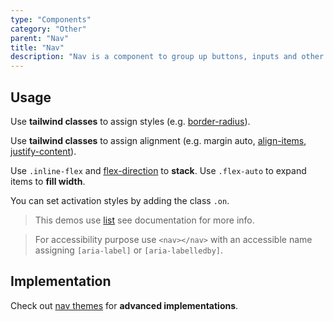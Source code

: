 ```yaml
---
type: "Components"
category: "Other"
parent: "Nav"
title: "Nav"
description: "Nav is a component to group up buttons, inputs and other content."
---
```


## Usage

Use **tailwind classes** to assign styles (e.g. [border-radius](https://tailwindcss.com/docs/border-radius)).

Use **tailwind classes** to assign alignment (e.g. margin auto, [align-items](https://tailwindcss.com/docs/align-items), [justify-content](https://tailwindcss.com/docs/justify-content)).

Use `.inline-flex` and [flex-direction](https://tailwindcss.com/docs/flex-direction) to **stack**. Use `.flex-auto` to expand items to **fill width**.

You can set activation styles by adding the class `.on`.

> This demos use [list](/components/list) see documentation for more info.

> For accessibility purpose use `<nav></nav>` with an accessible name assigning `[aria-label]` or `[aria-labelledby]`.

<demo>
  <demoinline src="demos/components/nav/usage">
  </demoinline>
</demo>

## Implementation

Check out [nav themes](/themes/nav) for **advanced implementations**.

<demo>
  <div class="gatsby_demo_item" data-iframe="demos/themes/navigation/multilevel-v1">
  </div>
  <div class="gatsby_demo_item" data-iframe="demos/themes/implementation/nav-implementation-v1">
  </div>
  <div class="gatsby_demo_item" data-iframe="demos/themes/implementation/nav-implementation-v2">
  </div>
  <div class="gatsby_demo_item" data-iframe="demos/themes/implementation/nav-implementation-v3">
  </div>
</demo>
